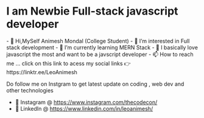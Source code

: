 <h1> I am Newbie Full-stack javascript developer </h1>
- 👋 Hi,MySelf Animesh Mondal (College Student)
- 👀 I’m interested in Full stack development
- 🌱 I’m currently learning MERN Stack
- 💞️ I basically love javascript the most and want to be a javscript developer
- 📫 How to reach me ... 
click on this link to acess my social links 👉 https://linktr.ee/LeoAnimesh

Do follow me on Instgram to get latest update on coding , web dev and other technologies 
 - 🚀 Instagram @ https://www.instagram.com/thecodecon/
 - 🚀 LinkedIn @ https://www.linkedin.com/in/leoanimesh/


